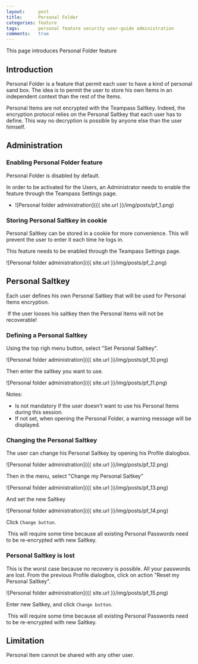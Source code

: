 ```yaml
---
layout:     post
title:      Personal Folder
categories: feature  
tags:       personal feature security user-guide administration
comments:   true
---
```


This page introduces Personal Folder feature

## Introduction

Personal Folder is a feature that permit each user to have a kind of personal sand box. 
The idea is to permit the user to store his own Items in an independent context than the rest of the Items.

Personal Items are not encrypted with the Teampass Saltkey. Indeed, the encryption protocol relies on the Personal Saltkey that each user has to define.
This way no decryption is possible by anyone else than the user himself.


## Administration

### Enabling Personal Folder feature

Personal Folder is disabled by default. 

In order to be activated for the Users, an Administrator needs to enable the feature through the Teampass Settings page.

* ![Personal folder administration]({{ site.url }}/img/posts/pf_1.png)

### Storing Personal Saltkey in cookie

Personal Saltkey can be stored in a cookie for more convenience. This will prevent the user to enter it each time he logs in.

This feature needs to be enabled through the Teampass Settings page.

![Personal folder administration]({{ site.url }}/img/posts/pf_2.png)

## Personal Saltkey

Each user defines his own Personal Saltkey that will be used for Personal Items encryption.

<span class="fa fa-warning"></span>&nbsp;If the user looses his saltkey then the Personal Items will not be recoverable!

### Defining a Personal Saltkey

Using the top righ menu button, select "Set Personal Saltkey".

![Personal folder administration]({{ site.url }}/img/posts/pf_10.png)

Then enter the saltkey you want to use.

![Personal folder administration]({{ site.url }}/img/posts/pf_11.png)

Notes:

* Is not mandatory if the user doesn't want to use his Personal Items during this session.
* If not set, when opening the Personal Folder, a warning message will be displayed.

### Changing the Personal Saltkey

The user can change his Personal Saltkey by opening his Profile dialogbox.

![Personal folder administration]({{ site.url }}/img/posts/pf_12.png)

Then in the menu, select "Change my Personal Saltkey"

![Personal folder administration]({{ site.url }}/img/posts/pf_13.png)

And set the new Saltkey

![Personal folder administration]({{ site.url }}/img/posts/pf_14.png)

Click `Change button`. 

<span class="fa fa-info"></span>&nbsp;This will require some time because all existing Personal Passwords need to be re-encrypted with new Saltkey.

### Personal Saltkey is lost

This is the worst case because no recovery is possible. All your passwords are lost.
From the previous Profile dialogbox, click on action "Reset my Personal Saltkey".

![Personal folder administration]({{ site.url }}/img/posts/pf_15.png)

Enter new Saltkey, and click `Change button`. 

<span class="fa fa-info"></span>&nbsp;This will require some time because all existing Personal Passwords need to be re-encrypted with new Saltkey.

## Limitation

Personal Item cannot be shared with any other user.

